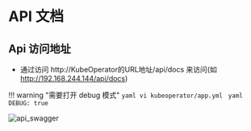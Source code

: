 # API 文档

## Api 访问地址

- 通过访问 http://KubeOperator的URL地址/api/docs 来访问(如 http://192.168.244.144/api/docs)

!!! warning "需要打开 debug 模式"
    ```yaml
    vi kubeoperator/app.yml
    ```
    ```yaml
    DEBUG: true
    ```

![api_swagger](../img/api_swagger.jpg)
